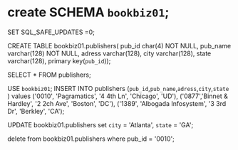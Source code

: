 # create SCHEMA `bookbiz01`;
SET SQL_SAFE_UPDATES =0;

CREATE TABLE bookbiz01.publishers(
pub_id char(4) NOT NULL,
pub_name varchar(128) NOT NULL,
adress varchar(128),
city varchar(128),
state varchar(128),
primary key(`pub_id`));

SELECT * FROM publishers;

USE `bookbiz01`;
INSERT INTO publishers (`pub_id`,`pub_name`,`adress`,`city`,`state` )
values ('0010', 'Pagramatics', '4 4th Ln', 'Chicago', 'UD'),
('0877','Binnet & Hardley', '2 2ch Ave', 'Boston', 'DC'),
('1389', 'Albogada Infosystem', '3 3rd Dr', 'Berkley', 'CA');

UPDATE bookbiz01.publishers 
set `city` = 'Atlanta', `state` = 'GA';

delete from bookbiz01.publishers
where pub_id = '0010';
